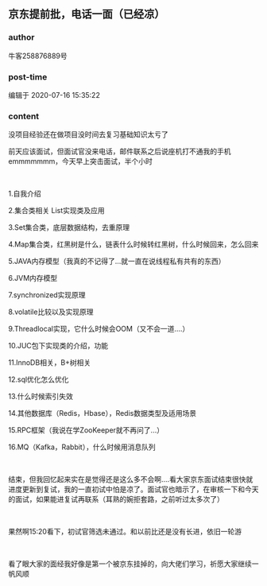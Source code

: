 ## 京东提前批，电话一面（已经凉）
### author 
牛客258876889号
### post-time 

编辑于  2020-07-16 15:35:22
### content 
<div class="post-topic-des nc-post-content">
 <p>
  没项目经验还在做项目没时间去复习基础知识太亏了
 </p>
 <p>
  前天应该面试，但面试官没来电话，邮件联系之后说座机打不通我的手机emmmmmmm，今天早上突击面试，半个小时
 </p>
 <p>
  <br/>
 </p>
 <p>
  1.自我介绍
 </p>
 <p>
  2.集合类相关 List实现类及应用
 </p>
 <p>
  3.Set集合类，底层数据结构，去重原理
 </p>
 <p>
  4.Map集合类，红黑树是什么，链表什么时候转红黑树，什么时候回来，怎么回来
 </p>
 <p>
  5.JAVA内存模型（我真的不记得了...就一直在说线程私有共有的东西）
 </p>
 <p>
  6.JVM内存模型
 </p>
 <p>
  7.synchronized实现原理
 </p>
 <p>
  8.volatile比较以及实现原理
 </p>
 <p>
  9.Threadlocal实现，它什么时候会OOM（又不会一道....）
 </p>
 <p>
  10.JUC包下实现类的介绍，功能
 </p>
 <p>
  11.InnoDB相关，B+树相关
 </p>
 <p>
  12.sql优化怎么优化
 </p>
 <p>
  13.什么时候索引失效
 </p>
 <p>
  14.其他数据库（Redis，Hbase），Redis数据类型及适用场景
 </p>
 <p>
  15.RPC框架（我说在学ZooKeeper就不再问了...）
 </p>
 <p>
  16.MQ（Kafka，Rabbit），什么时候用消息队列
 </p>
 <p>
  <br/>
 </p>
 <p>
  结束，但我回忆起来实在是觉得还是这么多不会啊....看大家京东面试结束很快就进度更新到复试，我的一直初试中怕是凉了。面试官也暗示了，在审核一下和今天的面试，如果能进复试再联系（耳熟的婉拒套路，之前听过太多次了）
 </p>
 <p>
  <br/>
 </p>
 <p>
  果然啊15:20看下，初试官筛选未通过。和以前比还是没有长进，依旧一轮游
 </p>
 <p>
  <br/>
 </p>
 <p>
  看了眼大家的面经我好像是第一个被京东挂掉的，向大佬们学习，祈愿大家继续一帆风顺
 </p>
</div>
